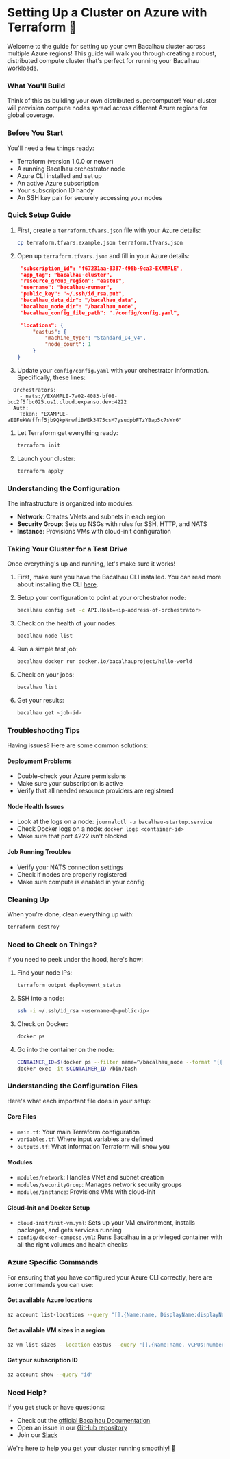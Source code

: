 # Setting Up a Cluster on Azure with Terraform 🚀

Welcome to the guide for setting up your own Bacalhau cluster across multiple Azure regions! This guide will walk you through creating a robust, distributed compute cluster that's perfect for running your Bacalhau workloads.

### What You'll Build

Think of this as building your own distributed supercomputer! Your cluster will provision compute nodes spread across different Azure regions for global coverage.

### Before You Start

You'll need a few things ready:

* Terraform (version 1.0.0 or newer)
* A running Bacalhau orchestrator node
* Azure CLI installed and set up
* An active Azure subscription
* Your subscription ID handy
* An SSH key pair for securely accessing your nodes

### Quick Setup Guide

1.  First, create a `terraform.tfvars.json` file with your Azure details:

    ```bash
    cp terraform.tfvars.example.json terraform.tfvars.json
    ```
2.  Open up `terraform.tfvars.json` and fill in your Azure details:

    ```json
     "subscription_id": "f67231aa-8387-498b-9ca3-EXAMPLE",
     "app_tag": "bacalhau-cluster",
     "resource_group_region": "eastus",
     "username": "bacalhau-runner",
     "public_key": "~/.ssh/id_rsa.pub",
     "bacalhau_data_dir": "/bacalhau_data",
     "bacalhau_node_dir": "/bacalhau_node",
     "bacalhau_config_file_path": "./config/config.yaml",

     "locations": {
         "eastus": {
             "machine_type": "Standard_D4_v4",
             "node_count": 1
         }
    }
    ```
3. Update your `config/config.yaml` with your orchestrator information. Specifically, these lines:

```
  Orchestrators:
    - nats://EXAMPLE-7a02-4083-bf08-bcc2f5fbc025.us1.cloud.expanso.dev:4222
  Auth:
    Token: "EXAMPLE-aEEFukWVffnf5jb9QkpNnwfiBWEk3475csM7ysudpbFTzYBap5c7sWr6"
```

1.  Let Terraform get everything ready:

    ```bash
    terraform init
    ```
2.  Launch your cluster:

    ```bash
    terraform apply
    ```

### Understanding the Configuration

The infrastructure is organized into modules:

* **Network**: Creates VNets and subnets in each region
* **Security Group**: Sets up NSGs with rules for SSH, HTTP, and NATS
* **Instance**: Provisions VMs with cloud-init configuration

### Taking Your Cluster for a Test Drive

Once everything's up and running, let's make sure it works!

1. First, make sure you have the Bacalhau CLI installed. You can read more about installing the CLI [here](https://docs.bacalhau.org/getting-started/installation).
2.  Setup your configuration to point at your orchestrator node:

    ```bash
    bacalhau config set -c API.Host=<ip-address-of-orchestrator>
    ```
3.  Check on the health of your nodes:

    ```bash
    bacalhau node list
    ```
4.  Run a simple test job:

    ```bash
    bacalhau docker run docker.io/bacalhauproject/hello-world
    ```
5.  Check on your jobs:

    ```bash
    bacalhau list
    ```
6.  Get your results:

    ```bash
    bacalhau get <job-id>
    ```

### Troubleshooting Tips

Having issues? Here are some common solutions:

#### Deployment Problems

* Double-check your Azure permissions
* Make sure your subscription is active
* Verify that all needed resource providers are registered

#### Node Health Issues

* Look at the logs on a node: `journalctl -u bacalhau-startup.service`
* Check Docker logs on a node: `docker logs <container-id>`
* Make sure that port 4222 isn't blocked

#### Job Running Troubles

* Verify your NATS connection settings
* Check if nodes are properly registered
* Make sure compute is enabled in your config

### Cleaning Up

When you're done, clean everything up with:

```bash
terraform destroy
```

### Need to Check on Things?

If you need to peek under the hood, here's how:

1.  Find your node IPs:

    ```bash
    terraform output deployment_status
    ```
2.  SSH into a node:

    ```bash
    ssh -i ~/.ssh/id_rsa <username>@<public-ip>
    ```
3.  Check on Docker:

    ```bash
    docker ps
    ```
4.  Go into the container on the node:

    ```bash
    CONTAINER_ID=$(docker ps --filter name=^/bacalhau_node --format '{{.ID}}' | head -n1)
    docker exec -it $CONTAINER_ID /bin/bash
    ```

### Understanding the Configuration Files

Here's what each important file does in your setup:

#### Core Files

* `main.tf`: Your main Terraform configuration
* `variables.tf`: Where input variables are defined
* `outputs.tf`: What information Terraform will show you

#### Modules

* `modules/network`: Handles VNet and subnet creation
* `modules/securityGroup`: Manages network security groups
* `modules/instance`: Provisions VMs with cloud-init

#### Cloud-Init and Docker Setup

* `cloud-init/init-vm.yml`: Sets up your VM environment, installs packages, and gets services running
* `config/docker-compose.yml`: Runs Bacalhau in a privileged container with all the right volumes and health checks

### Azure Specific Commands

For ensuring that you have configured your Azure CLI correctly, here are some commands you can use:

#### Get available Azure locations

```bash
az account list-locations --query "[].{Name:name, DisplayName:displayName}" -o table
```

#### Get available VM sizes in a region

```bash
az vm list-sizes --location eastus --query "[].{Name:name, vCPUs:numberOfCores, MemoryGB:memoryInMb, GPUs:gpus}" --output table
```

#### Get your subscription ID

```bash
az account show --query "id"
```

### Need Help?

If you get stuck or have questions:

* Check out the [official Bacalhau Documentation](https://docs.bacalhau.org/)
* Open an issue in our [GitHub repository](https://github.com/bacalhau-project/bacalhau)
* Join our [Slack](https://bit.ly/bacalhau-project-slack)

We're here to help you get your cluster running smoothly! 🌟

